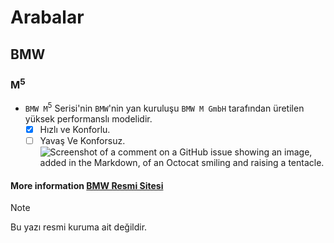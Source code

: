 # **Arabalar**
## **BMW**
### M<sup>5</sup>
  - `BMW M`<sup>5</sup> Serisi'nin `BMW`'nin yan kuruluşu `BMW M GmbH` tarafından üretilen yüksek performanslı modelidir. 
     - [x] Hızlı ve Konforlu.
     - [ ] Yavaş Ve Konforsuz.
![Screenshot of a comment on a GitHub issue showing an image, added in the Markdown, of an Octocat smiling and raising a tentacle.](https://tr.wikipedia.org/wiki/Dosya:2012_BMW_M5_--_2012_DC.JPG)
#### More information [BMW Resmi Sitesi](https://www.bmw.com.tr)
> [!Note]
> Bu yazı resmi kuruma ait değildir.